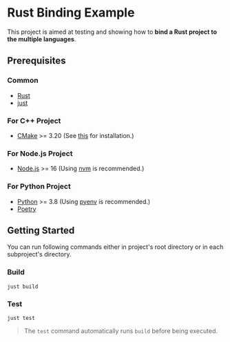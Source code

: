 # Rust Binding Example

This project is aimed at testing and showing how to **bind a Rust project to the multiple languages**.

## Prerequisites

### Common

- [Rust](https://www.rust-lang.org/tools/install)
- [just](https://github.com/casey/just)

### For C++ Project

- [CMake](https://cmake.org/download) >= 3.20 (See [this](https://cgold.readthedocs.io/en/latest/first-step/installation.html) for installation.)

### For Node.js Project

- [Node.js](https://nodejs.org/en/download) >= 16 (Using [nvm](https://github.com/nvm-sh/nvm) is recommended.)

### For Python Project

- [Python](https://www.python.org/downloads) >= 3.8 (Using [pyenv](https://github.com/pyenv/pyenv#installation) is recommended.)
- [Poetry](https://python-poetry.org/docs/#installation)

## Getting Started

You can run following commands either in project's root directory or in each subproject's directory.

### Build

```shell
just build
```

### Test

```shell
just test
```

> The `test` command automatically runs `build` before being executed.

